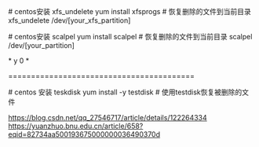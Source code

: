 \# centos安装 xfs_undelete
yum install xfsprogs
\# 恢复删除的文件到当前目录
xfs_undelete /dev/[your_xfs_partition]


\# centos安装 scalpel
yum install scalpel
\# 恢复删除的文件到当前目录
scalpel /dev/[your_partition]



\* y 0 *

=========================================

\# centos 安装 teskdisk
yum install -y testdisk
\# 使用testdisk恢复被删除的文件




https://blog.csdn.net/qq_27546717/article/details/122264334
https://yuanzhuo.bnu.edu.cn/article/658?eqid=82734aa500193675000000036490370d
